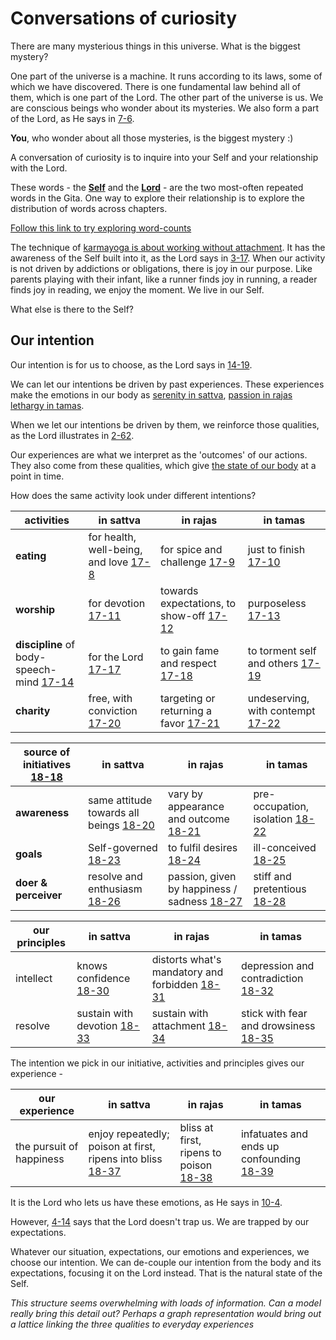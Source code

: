 # Conversations of curiosity

There are many mysterious things in this universe.
What is the biggest mystery? 

One part of the universe is a machine. It runs according to its laws,
some of which we have discovered.
There is one fundamental law behind all of them,
which is one part of the Lord.
The other part of the universe is us.
We are conscious beings who wonder about its mysteries.
We also form a part of the Lord, as He says in
[7-6](https://rapalearning.com/life-and-liberty/Chapter%207.html#6).

**You**, who wonder about all those mysteries, is the biggest mystery :)

A conversation of curiosity is to inquire into your Self and
your relationship with the Lord.

These words - the
[**Self**](https://rapalearning.com/life-and-liberty/Back%20to%20Basics.html#inlineapplnote0)
and the
[**Lord**](https://rapalearning.com/life-and-liberty/Chapter%2018.html#78) -
are the two most-often repeated
words in the Gita. One way to explore their relationship is to explore
the distribution of words across chapters.

[Follow this link to try exploring word-counts](word-counts.md)

The technique of [karmayoga is about working without attachment](https://rapalearning.com/life-and-liberty/karmayoga.html).
It has the awareness of the Self built into it, as the Lord says in
[3-17](https://rapalearning.com/life-and-liberty/Chapter%203.html#17).
When our activity is not driven by addictions or obligations,
there is joy in our purpose. Like parents playing with their infant,
like a runner finds joy in running, a reader finds joy in reading,
we enjoy the moment. We live in our Self.

What else is there to the Self?

## Our intention

Our intention is for us to choose, as the Lord says in
[14-19](https://rapalearning.com/life-and-liberty/Chapter%2014.html#19).

We can let our intentions be driven by past experiences.
These experiences make the emotions in our body as 
[serenity in sattva](https://rapalearning.com/life-and-liberty/Chapter%2014.html#sattva),
[passion in rajas](https://rapalearning.com/life-and-liberty/Chapter%2014.html#rajas)
[lethargy in tamas](https://rapalearning.com/life-and-liberty/Chapter%2014.html#tamas).

When we let our intentions be driven by them, we reinforce those qualities,
as the Lord illustrates in
[2-62](https://rapalearning.com/life-and-liberty/Chapter%202.html#62).

Our experiences are what we interpret as the 'outcomes' of our actions.
They also come from these qualities, which give
[the state of our body](https://rapalearning.com/life-and-liberty/Chapter%202.html#satva_rajas_tamas)
at a point in time.

How does the same activity look under different intentions?

activities | in sattva | in rajas | in tamas |
---|---|---|---
**eating** | for health, well-being, and love [17-8](https://rapalearning.com/life-and-liberty/Chapter%2017.html#8) | for spice and challenge [17-9](https://rapalearning.com/life-and-liberty/Chapter%2017.html#9) | just to finish [17-10](https://rapalearning.com/life-and-liberty/Chapter%2017.html#10) |
**worship** | for devotion [17-11](https://rapalearning.com/life-and-liberty/Chapter%2017.html#11) | towards expectations, to show-off [17-12](https://rapalearning.com/life-and-liberty/Chapter%2017.html#12) | purposeless [17-13](https://rapalearning.com/life-and-liberty/Chapter%2017.html#13) |
**discipline** of body- speech- mind [17-14](https://rapalearning.com/life-and-liberty/Chapter%2017.html#14) | for the Lord [17-17](https://rapalearning.com/life-and-liberty/Chapter%2017.html#17) | to gain fame and respect [17-18](https://rapalearning.com/life-and-liberty/Chapter%2017.html#18) | to torment self and others [17-19](https://rapalearning.com/life-and-liberty/Chapter%2017.html#19) |
**charity** | free, with conviction [17-20](https://rapalearning.com/life-and-liberty/Chapter%2017.html#20) | targeting or returning a favor [17-21](https://rapalearning.com/life-and-liberty/Chapter%2017.html#21) | undeserving, with contempt [17-22](https://rapalearning.com/life-and-liberty/Chapter%2017.html#22) |

source of initiatives [18-18](https://rapalearning.com/life-and-liberty/Chapter%2018.html#18)| in sattva | in rajas | in tamas |
---|---|---|---
**awareness** | same attitude towards all beings [18-20](https://rapalearning.com/life-and-liberty/Chapter%2018.html#20) | vary by appearance and outcome [18-21](https://rapalearning.com/life-and-liberty/Chapter%2018.html#21) | pre-occupation, isolation [18-22](https://rapalearning.com/life-and-liberty/Chapter%2018.html#22) |
**goals** | Self-governed [18-23](https://rapalearning.com/life-and-liberty/Chapter%2018.html#23) | to fulfil desires [18-24](https://rapalearning.com/life-and-liberty/Chapter%2018.html#24) | ill-conceived [18-25](https://rapalearning.com/life-and-liberty/Chapter%2018.html#25) |
**doer & perceiver** | resolve and enthusiasm [18-26](https://rapalearning.com/life-and-liberty/Chapter%2018.html#26) | passion, given by happiness / sadness [18-27](https://rapalearning.com/life-and-liberty/Chapter%2018.html#27) | stiff and pretentious [18-28](https://rapalearning.com/life-and-liberty/Chapter%2018.html#28) |

our principles | in sattva | in rajas | in tamas |
---|---|---|---
intellect | knows confidence [18-30](https://rapalearning.com/life-and-liberty/Chapter%2018.html#30) | distorts what's mandatory and forbidden [18-31](https://rapalearning.com/life-and-liberty/Chapter%2018.html#31) | depression and contradiction [18-32](https://rapalearning.com/life-and-liberty/Chapter%2018.html#32) |
resolve | sustain with devotion [18-33](https://rapalearning.com/life-and-liberty/Chapter%2018.html#33) | sustain with attachment [18-34](https://rapalearning.com/life-and-liberty/Chapter%2018.html#34) | stick with fear and drowsiness [18-35](https://rapalearning.com/life-and-liberty/Chapter%2018.html#35)

The intention we pick in our initiative, activities and principles
gives our experience -

our experience | in sattva | in rajas | in tamas |
---|---|---|---
the pursuit of happiness | enjoy repeatedly; poison at first, ripens into bliss [18-37](https://rapalearning.com/life-and-liberty/Chapter%2018.html#37) | bliss at first, ripens to poison [18-38](https://rapalearning.com/life-and-liberty/Chapter%2018.html#38) | infatuates and ends up confounding [18-39](https://rapalearning.com/life-and-liberty/Chapter%2018.html#39) |

It is the Lord who lets us have these emotions, as He says in
[10-4](https://rapalearning.com/life-and-liberty/Chapter%2010.html#4).

However, [4-14](https://rapalearning.com/life-and-liberty/Chapter%204.html#14)
says that the Lord doesn't trap us. We are trapped by our expectations.

Whatever our situation, expectations, our emotions and experiences,
we choose our intention.
We can de-couple our intention from the body and its expectations,
focusing it on the Lord instead.
That is the natural state of the Self.

_This structure seems overwhelming with loads of information.
Can a model really bring this detail out? Perhaps a graph representation
would bring out a lattice linking the three qualities
to everyday experiences_
